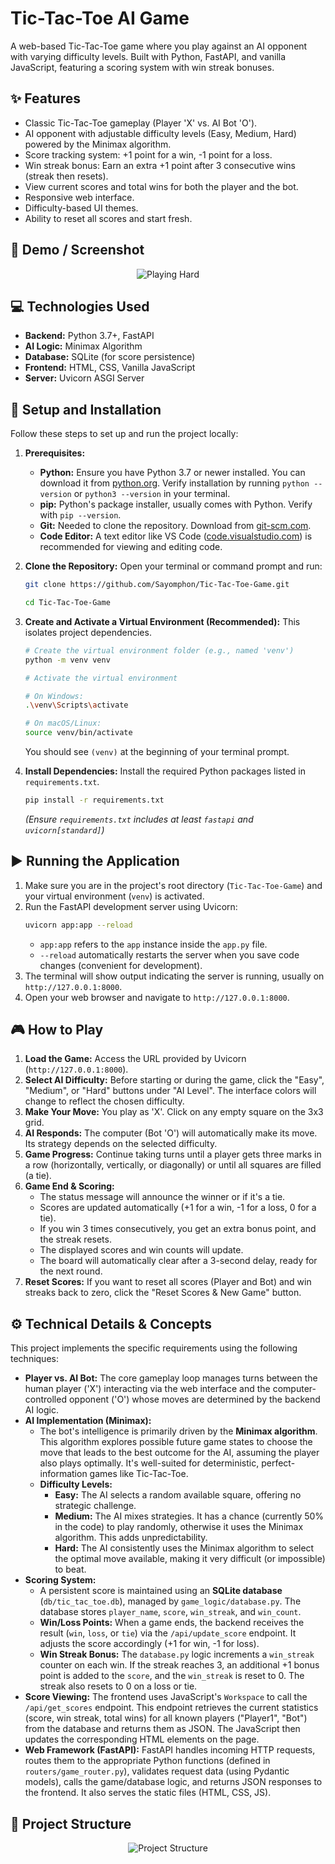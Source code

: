 # Tic-Tac-Toe AI Game

A web-based Tic-Tac-Toe game where you play against an AI opponent with varying difficulty levels. Built with Python, FastAPI, and vanilla JavaScript, featuring a scoring system with win streak bonuses.

## ✨ Features

* Classic Tic-Tac-Toe gameplay (Player 'X' vs. AI Bot 'O').
* AI opponent with adjustable difficulty levels (Easy, Medium, Hard) powered by the Minimax algorithm.
* Score tracking system: +1 point for a win, -1 point for a loss.
* Win streak bonus: Earn an extra +1 point after 3 consecutive wins (streak then resets).
* View current scores and total wins for both the player and the bot.
* Responsive web interface.
* Difficulty-based UI themes.
* Ability to reset all scores and start fresh.

## 📸 Demo / Screenshot

<p align="center">
  <img src="https://github.com/Sayomphon/Tic-Tac-Toe-Game/blob/main/Pictures/playing%20hard.png?raw=true" alt="Playing Hard">
</p>

## 💻 Technologies Used

* **Backend:** Python 3.7+, FastAPI
* **AI Logic:** Minimax Algorithm
* **Database:** SQLite (for score persistence)
* **Frontend:** HTML, CSS, Vanilla JavaScript
* **Server:** Uvicorn ASGI Server

## 🚀 Setup and Installation

Follow these steps to set up and run the project locally:

1.  **Prerequisites:**
    * **Python:** Ensure you have Python 3.7 or newer installed. You can download it from [python.org](https://www.python.org/). Verify installation by running `python --version` or `python3 --version` in your terminal.
    * **pip:** Python's package installer, usually comes with Python. Verify with `pip --version`.
    * **Git:** Needed to clone the repository. Download from [git-scm.com](https://git-scm.com/).
    * **Code Editor:** A text editor like VS Code ([code.visualstudio.com](https://code.visualstudio.com/)) is recommended for viewing and editing code.

2.  **Clone the Repository:**
    Open your terminal or command prompt and run:
    ```bash
    git clone https://github.com/Sayomphon/Tic-Tac-Toe-Game.git
    
    cd Tic-Tac-Toe-Game
    ```

3.  **Create and Activate a Virtual Environment (Recommended):**
    This isolates project dependencies.
    ```bash
    # Create the virtual environment folder (e.g., named 'venv')
    python -m venv venv

    # Activate the virtual environment
    
    # On Windows:
    .\venv\Scripts\activate
    
    # On macOS/Linux:
    source venv/bin/activate
    ```
    You should see `(venv)` at the beginning of your terminal prompt.

4.  **Install Dependencies:**
    Install the required Python packages listed in `requirements.txt`.
    ```bash
    pip install -r requirements.txt
    ```
    *(Ensure `requirements.txt` includes at least `fastapi` and `uvicorn[standard]`)*

## ▶️ Running the Application

1.  Make sure you are in the project's root directory (`Tic-Tac-Toe-Game`) and your virtual environment (`venv`) is activated.
2.  Run the FastAPI development server using Uvicorn:
    ```bash
    uvicorn app:app --reload
    ```
    * `app:app` refers to the `app` instance inside the `app.py` file.
    * `--reload` automatically restarts the server when you save code changes (convenient for development).
3.  The terminal will show output indicating the server is running, usually on `http://127.0.0.1:8000`.
4.  Open your web browser and navigate to `http://127.0.0.1:8000`.

## 🎮 How to Play

1.  **Load the Game:** Access the URL provided by Uvicorn (`http://127.0.0.1:8000`).
2.  **Select AI Difficulty:** Before starting or during the game, click the "Easy", "Medium", or "Hard" buttons under "AI Level". The interface colors will change to reflect the chosen difficulty.
3.  **Make Your Move:** You play as 'X'. Click on any empty square on the 3x3 grid.
4.  **AI Responds:** The computer (Bot 'O') will automatically make its move. Its strategy depends on the selected difficulty.
5.  **Game Progress:** Continue taking turns until a player gets three marks in a row (horizontally, vertically, or diagonally) or until all squares are filled (a tie).
6.  **Game End & Scoring:**
    * The status message will announce the winner or if it's a tie.
    * Scores are updated automatically (+1 for a win, -1 for a loss, 0 for a tie).
    * If you win 3 times consecutively, you get an extra bonus point, and the streak resets.
    * The displayed scores and win counts will update.
    * The board will automatically clear after a 3-second delay, ready for the next round.
7.  **Reset Scores:** If you want to reset all scores (Player and Bot) and win streaks back to zero, click the "Reset Scores & New Game" button.

## ⚙️ Technical Details & Concepts

This project implements the specific requirements using the following techniques:

* **Player vs. AI Bot:** The core gameplay loop manages turns between the human player ('X') interacting via the web interface and the computer-controlled opponent ('O') whose moves are determined by the backend AI logic.
* **AI Implementation (Minimax):**
    * The bot's intelligence is primarily driven by the **Minimax algorithm**. This algorithm explores possible future game states to choose the move that leads to the best outcome for the AI, assuming the player also plays optimally. It's well-suited for deterministic, perfect-information games like Tic-Tac-Toe.
    * **Difficulty Levels:**
        * **Easy:** The AI selects a random available square, offering no strategic challenge.
        * **Medium:** The AI mixes strategies. It has a chance (currently 50% in the code) to play randomly, otherwise it uses the Minimax algorithm. This adds unpredictability.
        * **Hard:** The AI consistently uses the Minimax algorithm to select the optimal move available, making it very difficult (or impossible) to beat.
* **Scoring System:**
    * A persistent score is maintained using an **SQLite database** (`db/tic_tac_toe.db`), managed by `game_logic/database.py`. The database stores `player_name`, `score`, `win_streak`, and `win_count`.
    * **Win/Loss Points:** When a game ends, the backend receives the result (`win`, `loss`, or `tie`) via the `/api/update_score` endpoint. It adjusts the score accordingly (+1 for win, -1 for loss).
    * **Win Streak Bonus:** The `database.py` logic increments a `win_streak` counter on each win. If the streak reaches 3, an additional +1 bonus point is added to the `score`, and the `win_streak` is reset to 0. The streak also resets to 0 on a loss or tie.
* **Score Viewing:** The frontend uses JavaScript's `Workspace` to call the `/api/get_scores` endpoint. This endpoint retrieves the current statistics (score, win streak, total wins) for all known players ("Player1", "Bot") from the database and returns them as JSON. The JavaScript then updates the corresponding HTML elements on the page.
* **Web Framework (FastAPI):** FastAPI handles incoming HTTP requests, routes them to the appropriate Python functions (defined in `routers/game_router.py`), validates request data (using Pydantic models), calls the game/database logic, and returns JSON responses to the frontend. It also serves the static files (HTML, CSS, JS).

## 📂 Project Structure
<p align="center">
  <img src="https://github.com/Sayomphon/Tic-Tac-Toe-Game/blob/main/Pictures/Project%20structure.png?raw=true" alt="Project Structure">
</p>